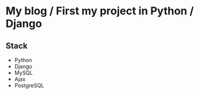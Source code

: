 # My blog / First my project in Python / Django

## Stack

- Python
- Django
- MySQL
- Ajax
- PostgreSQL
